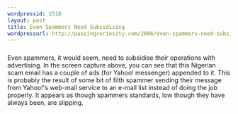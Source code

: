 ```yaml
--- 
wordpressid: 1518
layout: post
title: Even Spammers Need Subsidising
wordpressurl: http://passingcuriosity.com/2006/even-spammers-need-subsidising/
---
```

<a href="http://photos1.blogger.com/blogger/5615/352/1600/spam.jpg"><img style="display:block; margin:0px auto 10px; text-align:center;cursor:pointer; cursor:hand;" src="http://photos1.blogger.com/blogger/5615/352/320/spam.jpg" border="0" alt="" /></a>Even spammers, it would seem, need to subsidise their operations with advertising. In the screen capture above, you can see that this Nigerian scam email has a couple of ads (for Yahoo! messenger) appended to it. This is probably the result of some bit of filth spammer sending their message from Yahoo!'s web-mail service to an e-mail list instead of doing the job properly. It appears as though spammers standards, low though they have always been, are slipping.
